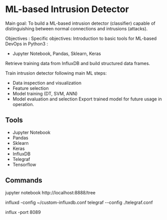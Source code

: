 # ML-based Intrusion Detector

Main goal: To build a ML-based intrusion detector (classifier) capable of
distinguishing between normal connections and intrusions (attacks).

Objectives : 
Specific objectives:
Introduction to basic tools for ML-based DevOps in Python3 :
- Jupyter Notebook, Pandas, Sklearn, Keras

Retrieve training data from InfluxDB and build structured data frames.

Train intrusion detector following main ML steps:
- Data inspection and visualization
- Feature selection
- Model training (DT, SVM, ANN)
- Model evaluation and selection
Export trained model for future usage in operation.



## Tools
- Jupyter Notebook
- Pandas
- Sklearn
- Keras
- InfluxDB
- Telegraf
- Tensorflow

## Commands
jupyter notebook
http://localhost:8888/tree

influxd -config ~/custom-influxdb.conf
telegraf --config ./telegraf.conf

influx -port 8089